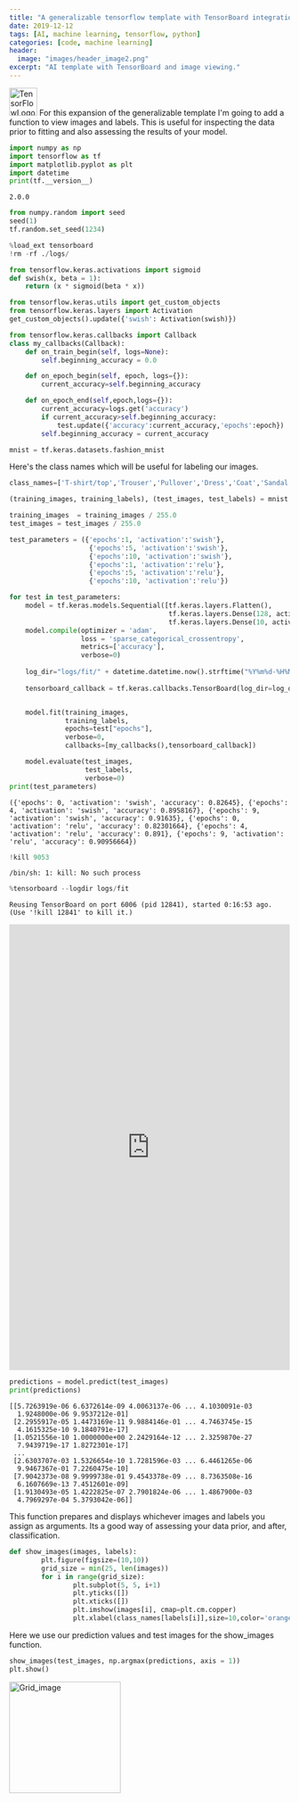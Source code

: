 ```yaml
---
title: "A generalizable tensorflow template with TensorBoard integration and inline image viewing."
date: 2019-12-12
tags: [AI, machine learning, tensorflow, python]
categories: [code, machine learning]
header:
  image: "images/header_image2.png"
excerpt: "AI template with TensorBoard and image viewing."
---
```

<img src="{{ site.url }}{{site.baseurl }}/images/tensorflow.png" alt=" TensorFlowLogo" width="50"/>
For this expansion of the generalizable template I'm going to add a function to view images and labels. This is useful for inspecting the data prior to fitting and also assessing the results of your model.

```python
import numpy as np
import tensorflow as tf
import matplotlib.pyplot as plt
import datetime
print(tf.__version__)
```

    2.0.0



```python
from numpy.random import seed
seed(1)
tf.random.set_seed(1234)
```


```python
%load_ext tensorboard
!rm -rf ./logs/ 
```


```python
from tensorflow.keras.activations import sigmoid
def swish(x, beta = 1):
    return (x * sigmoid(beta * x))
```


```python
from tensorflow.keras.utils import get_custom_objects
from tensorflow.keras.layers import Activation
get_custom_objects().update({'swish': Activation(swish)})
```


```python
from tensorflow.keras.callbacks import Callback
class my_callbacks(Callback):
    def on_train_begin(self, logs=None):
        self.beginning_accuracy = 0.0

    def on_epoch_begin(self, epoch, logs={}):
        current_accuracy=self.beginning_accuracy

    def on_epoch_end(self,epoch,logs={}):
        current_accuracy=logs.get('accuracy')
        if current_accuracy>self.beginning_accuracy:
            test.update({'accuracy':current_accuracy,'epochs':epoch})
        self.beginning_accuracy = current_accuracy
```


```python
mnist = tf.keras.datasets.fashion_mnist 
```

Here's the class names which will be useful for labeling our images.


```python
class_names=['T-shirt/top','Trouser','Pullover','Dress','Coat','Sandal','Shirt','Sneaker','Bag','Ankle_boot']
```


```python
(training_images, training_labels), (test_images, test_labels) = mnist.load_data() 
```


```python
training_images  = training_images / 255.0
test_images = test_images / 255.0
```


```python
test_parameters = ({'epochs':1, 'activation':'swish'},
                    {'epochs':5, 'activation':'swish'},
                    {'epochs':10, 'activation':'swish'},
                    {'epochs':1, 'activation':'relu'},
                    {'epochs':5, 'activation':'relu'},
                    {'epochs':10, 'activation':'relu'})

```


```python
for test in test_parameters:
    model = tf.keras.models.Sequential([tf.keras.layers.Flatten(),
                                        tf.keras.layers.Dense(128, activation=test["activation"]),
                                        tf.keras.layers.Dense(10, activation=tf.nn.softmax)])
    model.compile(optimizer = 'adam',
                  loss = 'sparse_categorical_crossentropy',
                  metrics=['accuracy'],
                  verbose=0)
    
    log_dir="logs/fit/" + datetime.datetime.now().strftime("%Y%m%d-%H%M%S")
    
    tensorboard_callback = tf.keras.callbacks.TensorBoard(log_dir=log_dir, histogram_freq=1)


    model.fit(training_images,
              training_labels,
              epochs=test["epochs"],
              verbose=0,
              callbacks=[my_callbacks(),tensorboard_callback])

    model.evaluate(test_images,
                   test_labels,
                   verbose=0)
print(test_parameters)

```

    ({'epochs': 0, 'activation': 'swish', 'accuracy': 0.82645}, {'epochs': 4, 'activation': 'swish', 'accuracy': 0.8958167}, {'epochs': 9, 'activation': 'swish', 'accuracy': 0.91635}, {'epochs': 0, 'activation': 'relu', 'accuracy': 0.82301664}, {'epochs': 4, 'activation': 'relu', 'accuracy': 0.891}, {'epochs': 9, 'activation': 'relu', 'accuracy': 0.90956664})

```python
!kill 9053
```

    /bin/sh: 1: kill: No such process
    



```python
%tensorboard --logdir logs/fit
```


    Reusing TensorBoard on port 6006 (pid 12841), started 0:16:53 ago. (Use '!kill 12841' to kill it.)




<iframe
    width="100%"
    height="800"
    src="http://localhost:6006"
    frameborder="0"
    allowfullscreen
></iframe>




```python
predictions = model.predict(test_images)
print(predictions)
```

    [[5.7263919e-06 6.6372614e-09 4.0063137e-06 ... 4.1030091e-03
      1.9248000e-06 9.9537212e-01]
     [2.2955917e-05 1.4473169e-11 9.9884146e-01 ... 4.7463745e-15
      4.1615325e-10 9.1840791e-17]
     [1.0521556e-10 1.0000000e+00 2.2429164e-12 ... 2.3259870e-27
      7.9439719e-17 1.8272301e-17]
     ...
     [2.6303707e-03 1.5326654e-10 1.7281596e-03 ... 6.4461265e-06
      9.9467367e-01 7.2260475e-10]
     [7.9042373e-08 9.9999738e-01 9.4543378e-09 ... 8.7363508e-16
      6.1607669e-13 7.4512601e-09]
     [1.9130493e-05 1.4222825e-07 2.7901824e-06 ... 1.4867900e-03
      4.7969297e-04 5.3793042e-06]]


This function prepares and displays whichever images and labels you assign as arguments. Its a good way of assessing your data prior, and after, classification.


```python
def show_images(images, labels):
        plt.figure(figsize=(10,10))
        grid_size = min(25, len(images))
        for i in range(grid_size):
                plt.subplot(5, 5, i+1)
                plt.yticks([])
                plt.xticks([])
                plt.imshow(images[i], cmap=plt.cm.copper)
                plt.xlabel(class_names[labels[i]],size=10,color='orange')

```

Here we use our prediction values and test images for the show_images function.


```python
show_images(test_images, np.argmax(predictions, axis = 1))
plt.show()
```


<img src="{{ site.url }}{{site.baseurl }}/images/grid.png" alt=" Grid_image" width="200"/>

